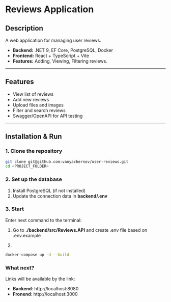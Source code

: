 # Reviews Application

## Description
A web application for managing user reviews.  
- **Backend:** .NET 9, EF Core, PostgreSQL, Docker  
- **Frontend:** React + TypeScript + Vite  
- **Features:** Adding, Viewing, Filtering reviews.

---

## Features
- View list of reviews
- Add new reviews
- Upload files and images
- Filter and search reviews
- Swagger/OpenAPI for API testing

---

## Installation & Run

### 1. Clone the repository
```bash
git clone git@github.com:vanyachernov/user-reviews.git
cd <PROJECT_FOLDER>
```

### 2. Set up the database

1. Install PostgreSQL (if not installed)
2. Update the connection data in **backend/.env**

### 3. Start

Enter next command to the terminal:

1) Go to **./backend/src/Reviews.API** and create .env file based on .env.example

2)

```bash
docker-compose up -d --build
```

### What next?

Links will be available by the link:

- **Backend**: http://localhost:8080
- **Fronend**: http://localhost:3000
